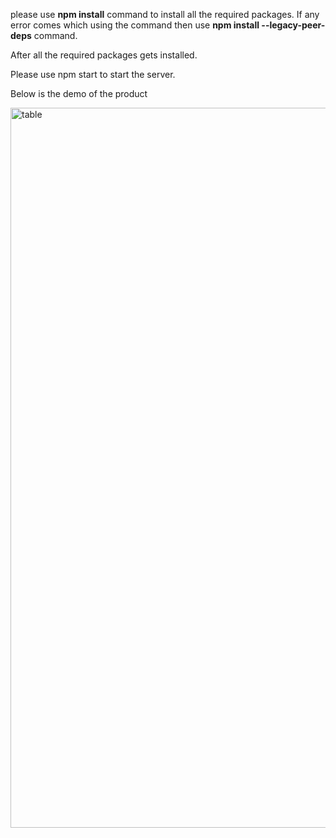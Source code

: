 please use <b>npm install</b> command to install all the required packages. If any error comes which using the command then use <b>npm install --legacy-peer-deps</b> command. <br>

After all the required packages gets installed. <br>

Please use npm start to start the server.

Below is the demo of the product


<img width="1152" alt="table" src="https://github.com/GovindaPedhiwal/Data_Visualization/assets/29222029/6e8cad1f-b40c-4670-80f8-7cf9c09a39f9">
